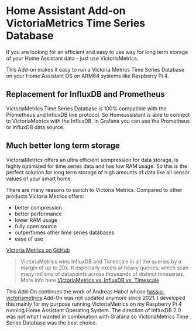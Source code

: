 # Home Assistant Add-on VictoriaMetrics Time Series Database

If you are looking for an efficient and easy to use way for long term storage of your Home Assistant data - just use VictoriaMetrics.

This Add-on makes it easy to run a Victoria Metrics Time Series Database on your Home Assistant OS on ARM64 systems like Raspberry Pi 4.

## Replacement for InfluxDB and Prometheus

VictoriaMetrics Time Series Database is 100% compatible with the Prometheus and InfluxDB line protocol. So Homeassistant is able to connect to VictoriaMetrics with the InfluxDB. In Grafana you can use the Prometheus or InfluxDB data source.

## Much better long term storage

VictoriaMetrics offers an ultra efficient sompression for data storage, is highly optimized for time series data and has low RAM usage. So this is the perfect solution for long term storage of high amounts of data like all sensor values of your smart home.

There are many reasons to switch to Victoria Metrics. Compared to other products Victoria Metrics offers:

* better compression
* better performance
* lower RAM usage
* fully open source
* outperfomes other time series databases
* ease of use

[Victoria Metrics on GitHub](https://github.com/VictoriaMetrics/VictoriaMetrics)


> VictoriaMetrics wins InfluxDB and Timescale in all the queries by a margin of up to 20x. It especially excels at heavy queries, which scan many millions of datapoints across thousands of distinct timeseries. More info here 
[VictoriaMetrics vs. InfluxDB vs. Timescale](https://valyala.medium.com/when-size-matters-benchmarking-victoriametrics-vs-timescale-and-influxdb-6035811952d4)


This Add-On continues the work of Andreas Habel whose [hassio-victoriametrics](https://github.com/Exceptionfault/hassio-victoriametrics) Add-On was not updated anymore since 2021.
I developed this mainly for my purpose running VictoriaMetrics on my Raspberry Pi 4 running Home Assistant Operating System.
The direction of InfluxDB 2.0 was not what I wanted in combination with Grafana so VictoriaMetrics Time Series Database was the best choice.